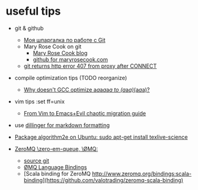 # useful tips
+ git & github
    + [Моя шпаргалка по работе с Git](http://eax.me/git-commands/)
    + Mary Rose Cook on git
        + [Mary Rose Cook blog](http://maryrosecook.com/)
        + [github for maryrosecook.com](https://github.com/maryrosecook/maryrosecook.com)
    + [git returns http error 407 from proxy after CONNECT](http://stackoverflow.com/questions/24907140/git-returns-http-error-407-from-proxy-after-connect)
+ compile optimization tips (TODO reorganize)
    + [Why doesn't GCC optimize a*a*a*a*a*a to (a*a*a)*(a*a*a)?](http://stackoverflow.com/questions/6430448/why-doesnt-gcc-optimize-aaaaaa-to-aaaaaa)
+ vim tips
    :set ff=unix
    + [From Vim to Emacs+Evil chaotic migration guide](http://juanjoalvarez.net/es/)
+ use [dillinger for markdown formatting](http://dillinger.io/)
+ [Package algorithm2e on Ubuntu: sudo apt-get install texlive-science](http://tex.stackexchange.com/questions/46276/package-algorithm2e-on-ubuntu)

+ [ZeroMQ \zero-em-queue\, \ØMQ\:](http://zeromq.org/)
    + [source git](http://zeromq.org/docs:source-git)
    + [ØMQ Language Bindings](http://zeromq.org/bindings:_start)
    + [Scala binding for ZeroMQ http://www.zeromq.org/bindings:scala-binding](https://github.com/valotrading/zeromq-scala-binding)
